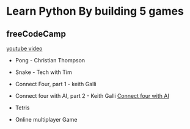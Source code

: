 # Learn Python By building 5 games

## freeCodeCamp

[youtube video](https://youtu.be/XGf2GcyHPhc?si=DwGBDk-fAVaIk2nB)

- Pong - Christian Thompson

- Snake - Tech with Tim

- Connect Four, part 1 - keith Galli
- Connect four with AI, part 2 - Keith Galli [Connect four with AI](https://youtu.be/MMLtza3CZFM?si=zrsqayr4mAVcWrYM)

- Tetris

- Online multiplayer Game